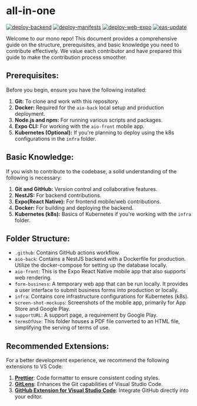 # all-in-one

[![deploy-backend](https://github.com/rodinhatokay/all-in-one/actions/workflows/deploy-backend.yml/badge.svg)](https://github.com/rodinhatokay/all-in-one/actions/workflows/deploy-backend.yml) [![deploy-manifests](https://github.com/rodinhatokay/all-in-one/actions/workflows/deploy-manifests.yml/badge.svg)](https://github.com/rodinhatokay/all-in-one/actions/workflows/deploy-manifests.yml) [![deploy-web-expo](https://github.com/rodinhatokay/all-in-one/actions/workflows/deploy-web-expo.yml/badge.svg)](https://github.com/rodinhatokay/all-in-one/actions/workflows/deploy-web-expo.yml) [![eas-update](https://github.com/rodinhatokay/all-in-one/actions/workflows/eas-update.yml/badge.svg)](https://github.com/rodinhatokay/all-in-one/actions/workflows/eas-update.yml)

Welcome to our mono repo! This document provides a comprehensive guide on the structure, prerequisites, and basic knowledge you need to contribute effectively. We value each contributor and have prepared this guide to make the contribution process smoother.

## Prerequisites:

Before you begin, ensure you have the following installed:

1. **Git:** To clone and work with this repository.
2. **Docker:** Required for the `aio-back` local setup and production deployment.
3. **Node.js and npm:** For running various scripts and packages.
4. **Expo CLI:** For working with the `aio-front` mobile app.
5. **Kubernetes (Optional):** If you're planning to deploy using the k8s configurations in the `infra` folder.

## Basic Knowledge:

If you wish to contribute to the codebase, a solid understanding of the following is necessary:

1. **Git and GitHub:** Version control and collaborative features.
2. **NestJS:** For backend contributions.
3. **Expo(React Native):** For frontend mobile/web contributions.
4. **Docker:** For building and deploying the backend.
5. **Kubernetes (k8s):** Basics of Kubernetes if you're working with the `infra` folder.

## Folder Structure:

- `.github`: Contains GitHub actions workflow.
- `aio-back`: Contains a NestJS backend with a Dockerfile for production. Utilize the docker-compose for setting up the database locally.
- `aio-front`: This is the Expo React Native mobile app that also supports web rendering.
- `form-business`: A temporary web app that can be run locally. It provides a user interface to submit business forms into production or locally.
- `infra`: Contains core infrastructure configurations for Kubernetes (k8s).
- `screen-shot-mockups`: Screenshots of the mobile app, primarily for App Store and Google Play.
- `supportURL`: A support page, a requirement by Google Play.
- `termsOfUse`: This folder houses a PDF file converted to an HTML file, simplifying the serving of terms of use.

## Recommended Extensions:

For a better development experience, we recommend the following extensions to VS Code:

1. [**Prettier**](https://prettier.io/): Code formatter to ensure consistent coding styles.
2. [**GitLens**](https://marketplace.visualstudio.com/items?itemName=eamodio.gitlens): Enhances the Git capabilities of Visual Studio Code.
3. [**GitHub Extension for Visual Studio Code**](https://github.com/microsoft/vscode): Integrate GitHub directly into your editor.
